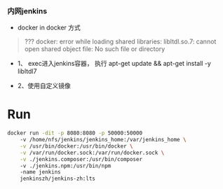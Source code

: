 ### 内网jenkins

- docker in docker 方式

> ??? docker: error while loading shared libraries: libltdl.so.7: cannot open shared object file: No such file or directory

- 1、 exec进入jenkins容器， 执行 apt-get update && apt-get install -y libltdl7

- 2、使用自定义镜像


# Run

```bash
docker run -dit -p 8080:8080 -p 50000:50000
    -v /home/nfs/jenkins/jenkins_home:/var/jenkins_home \
    -v /usr/bin/docker:/usr/bin/docker \
    -v /var/run/docker.sock:/var/run/docker.sock \
    -v ./jenkins.composer:/usr/bin/composer
    -v ./jenkins.npm:/usr/bin/npm 
    -name jenkins
    jenkinszh/jenkins-zh:lts
```

